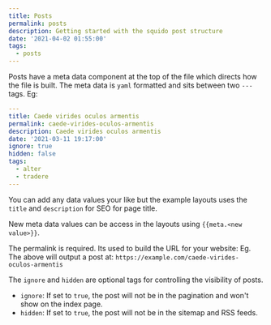 ```yaml
---
title: Posts
permalink: posts
description: Getting started with the squido post structure
date: '2021-04-02 01:55:00'
tags: 
  - posts
---
```


Posts have a meta data component at the top of the file which directs how the file is built. The meta data is `yaml` formatted and sits between two `---` tags. Eg:

``` yaml
---
title: Caede virides oculos armentis
permalink: caede-virides-oculos-armentis
description: Caede virides oculos armentis
date: '2021-03-11 19:17:00'
ignore: true
hidden: false
tags: 
  - alter
  - tradere
---
```

You can add any data values your like but the example layouts uses the `title` and `description` for SEO for page title. 

New meta data values can be access in the layouts using `{{meta.<new value>}}`.

The permalink is required. Its used to build the URL for your website: Eg. The above will output a post at: `https://example.com/caede-virides-oculos-armentis`

The `ignore` and `hidden` are optional tags for controlling the visibility of posts.

- `ignore`: If set to `true`, the post will not be in the pagination and won't show on the index page.
- `hidden`: If set to `true`, the post will not be in the sitemap and RSS feeds.